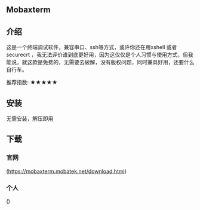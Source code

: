 ## Mobaxterm

## 介绍
这是一个终端调试软件，兼容串口、ssh等方式，或许你还在用xshell 或者 securecrt ，我无法评价谁到底更好用，因为这仅仅是个人习惯与使用方式，但我能说，就这款是免费的，无需要去破解，没有版权问题，同时兼具好用，还要什么自行车。

推荐指数: ★★★★★

## 安装
无需安装，解压即用

## 下载

### 官网 
(https://mobaxterm.mobatek.net/download.html)

### 个人
()

